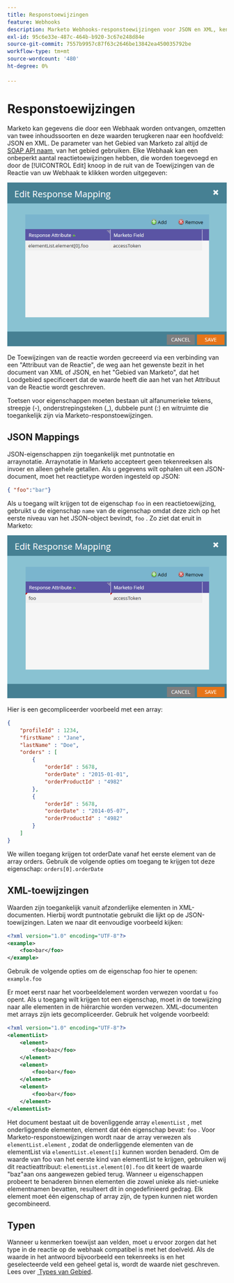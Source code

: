 ```yaml
---
title: Responstoewijzingen
feature: Webhooks
description: Marketo Webhooks-responstoewijzingen voor JSON en XML, kenmerken toewijzen aan loodvelden met SOAP API-namen, punt- en arraynotatie en typecompatibiliteit.
exl-id: 95c6e33e-487c-464b-b920-3c67e248d84e
source-git-commit: 7557b9957c87f63c2646be13842ea450035792be
workflow-type: tm+mt
source-wordcount: '480'
ht-degree: 0%

---
```


# Responstoewijzingen

Marketo kan gegevens die door een Webhaak worden ontvangen, omzetten van twee inhoudssoorten en deze waarden terugkeren naar een hoofdveld: JSON en XML. De parameter van het Gebied van Marketo zal altijd de [&#x200B; SOAP API naam &#x200B;](../rest-api/fields.md) van het gebied gebruiken. Elke Webhaak kan een onbeperkt aantal reactietoewijzingen hebben, die worden toegevoegd en door de [!UICONTROL Edit] knoop in de ruit van de Toewijzingen van de Reactie van uw Webhaak te klikken worden uitgegeven:

![&#x200B; reactie-Toewijzing &#x200B;](assets/response-mapping.png)

De Toewijzingen van de reactie worden gecreeerd via een verbinding van een &quot;Attribuut van de Reactie&quot;, de weg aan het gewenste bezit in het document van XML of JSON, en het &quot;Gebied van Marketo&quot;, dat het Loodgebied specificeert dat de waarde heeft die aan het van het Attribuut van de Reactie wordt geschreven.

Toetsen voor eigenschappen moeten bestaan uit alfanumerieke tekens, streepje (-), onderstrepingsteken (_), dubbele punt (:) en witruimte die toegankelijk zijn via Marketo-responstoewijzingen.

## JSON Mappings

JSON-eigenschappen zijn toegankelijk met puntnotatie en arraynotatie. Arraynotatie in Marketo accepteert geen tekenreeksen als invoer en alleen gehele getallen. Als u gegevens wilt ophalen uit een JSON-document, moet het reactietype worden ingesteld op JSON:

```json
{ "foo":"bar"}
```

Als u toegang wilt krijgen tot de eigenschap `foo` in een reactietoewijzing, gebruikt u de eigenschap `name` van de eigenschap omdat deze zich op het eerste niveau van het JSON-object bevindt, `foo` . Zo ziet dat eruit in Marketo:

![&#x200B; Toewijzing van de Reactie &#x200B;](assets/json-resp.png)

Hier is een gecompliceerder voorbeeld met een array:

```json
{
    "profileId" : 1234,
    "firstName" : "Jane",
    "lastName" : "Doe",
    "orders" : [
        {
            "orderId" : 5678,
            "orderDate" : "2015-01-01",
            "orderProductId" : "4982"
        },
        {
            "orderId" : 5678,
            "orderDate" : "2014-05-07",
            "orderProductId" : "4982"
        }
    ]
}
```

We willen toegang krijgen tot orderDate vanaf het eerste element van de array orders. Gebruik de volgende opties om toegang te krijgen tot deze eigenschap: `orders[0].orderDate`

## XML-toewijzingen

Waarden zijn toegankelijk vanuit afzonderlijke elementen in XML-documenten. Hierbij wordt puntnotatie gebruikt die lijkt op de JSON-toewijzingen. Laten we naar dit eenvoudige voorbeeld kijken:

```xml
<?xml version="1.0" encoding="UTF-8"?>
<example>
    <foo>bar</foo>
</example>
```

Gebruik de volgende opties om de eigenschap foo hier te openen: `example.foo`

Er moet eerst naar het voorbeeldelement worden verwezen voordat u `foo` opent. Als u toegang wilt krijgen tot een eigenschap, moet in de toewijzing naar alle elementen in de hiërarchie worden verwezen. XML-documenten met arrays zijn iets gecompliceerder. Gebruik het volgende voorbeeld:

```xml
<?xml version="1.0" encoding="UTF-8"?>
<elementList>
    <element>
        <foo>baz</foo>
    </element>
    <element>
        <foo>bar</foo>
    </element>
    <element>
        <foo>bar</foo>
    </element>
</elementList>
```

Het document bestaat uit de bovenliggende array `elementList` , met onderliggende elementen, element dat één eigenschap bevat: `foo` . Voor Marketo-responstoewijzingen wordt naar de array verwezen als `elementList.element` , zodat de onderliggende elementen van de elementList via `elementList.element[i]` kunnen worden benaderd. Om de waarde van foo van het eerste kind van elementList te krijgen, gebruiken wij dit reactieattribuut: `elementList.element[0].foo` dit keert de waarde &quot;baz&quot;aan ons aangewezen gebied terug. Wanneer u eigenschappen probeert te benaderen binnen elementen die zowel unieke als niet-unieke elementnamen bevatten, resulteert dit in ongedefinieerd gedrag. Elk element moet één eigenschap of array zijn, de typen kunnen niet worden gecombineerd.

## Typen

Wanneer u kenmerken toewijst aan velden, moet u ervoor zorgen dat het type in de reactie op de webhaak compatibel is met het doelveld. Als de waarde in het antwoord bijvoorbeeld een tekenreeks is en het geselecteerde veld een geheel getal is, wordt de waarde niet geschreven. Lees over [&#x200B; Types van Gebied &#x200B;](../rest-api/field-types.md).
